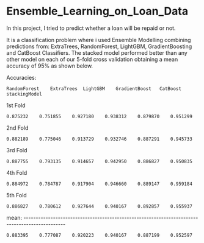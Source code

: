 # Ensemble_Learning_on_Loan_Data

In this project, I tried to predict whether a loan will be repaid or not.

It is a classification problem where i used Ensemble Modelling combining predictions from: ExtraTrees, RandomForest, LightGBM, GradientBoosting and CatBoost Classifiers. The stacked model performed better than any other model on each of our 5-fold cross validation obtaining a mean accuracy of 95% as shown below.


Accuracies:

	RandomForest	ExtraTrees	LightGBM	GradientBoost	CatBoost	stackingModel
	
1st Fold

	0.875232	0.751855	0.927180	0.938312	0.879870	0.951299

2nd Fold	

	0.882189	0.775046	0.913729	0.932746	0.887291	0.945733

3rd Fold

	0.887755	0.793135	0.914657	0.942950	0.886827	0.950835

4th Fold

	0.884972	0.784787	0.917904	0.946660	0.889147	0.959184

5th Fold

	0.886827	0.780612	0.927644	0.940167	0.892857	0.955937
	
mean: -----------------------------------------------------------------------------------------------

	0.883395	0.777087	0.920223	0.940167	0.887199	0.952597
